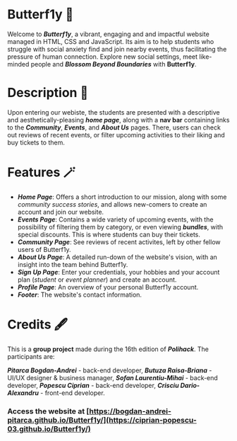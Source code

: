 # Butterf1y 🦋

Welcome to ***Butterf1y***, a vibrant, engaging and and impactful website managed in HTML, CSS and JavaScript. Its aim is to help students who struggle with social anxiety find and join nearby events, thus facilitating the pressure of human connection. Explore new social settings, meet like-minded people and ***Blossom Beyond Boundaries*** with **Butterf1y**.

# Description 📖

Upon entering our webiste, the students are presented with a descriptive and aesthetically-pleasing ***home page***, along with a **nav bar** containing links to the ***Community***, ***Events***, and ***About Us*** pages. There, users can check out reviews of recent events, or filter upcoming activities to their liking and buy tickets to them.  

# Features 🪄

- ***Home Page***: Offers a short introduction to our mission, along with some *community success stories*, and allows new-comers to create an account and join our website.
- ***Events Page***: Contains a wide variety of upcoming events, with the possibility of filtering them by category, or even viewing ***bundles***, with special discounts. This is where students can buy their tickets.
- ***Community Page***: See reviews of recent activites, left by other fellow users of Butterf1y.
- ***About Us Page***: A detailed run-down of the website's vision, with an insight into the team behind Butterf1y.
- ***Sign Up Page***: Enter your credentials, your hobbies and your account plan (*student* or *event planner*) and create an account.
- ***Profile Page***: An overview of your personal Butterf1y account.
- ***Footer***: The website's contact information.

# Credits 🖋

This is a **group project** made during the 16th edition of ***Polihack***. The participants are:

***Pitarca Bogdan-Andrei*** - back-end developer,
***Butuza Raisa-Briana*** - UI/UX designer & business manager,
***Sofan Laurentiu-Mihai*** - back-end developer,
***Popescu Ciprian*** - back-end developer,
***Crisciu Dario-Alexandru*** - front-end developer.

### Access the website at [https://bogdan-andrei-pitarca.github.io/Butterf1y/](https://ciprian-popescu-03.github.io/Butterf1y/)

